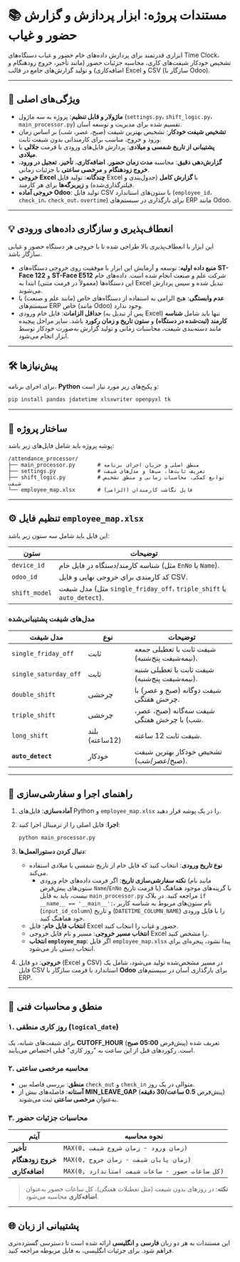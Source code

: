 # 📚 مستندات پروژه: ابزار پردازش و گزارش حضور و غیاب

ابزاری قدرتمند برای پردازش داده‌های خام حضور و غیاب دستگاه‌های Time Clock، تشخیص خودکار شیفت‌های کاری، محاسبه جزئیات حضور (مانند تأخیر، خروج زودهنگام و اضافه‌کاری) و تولید گزارش‌های جامع در قالب Excel و CSV (سازگار با Odoo).

---

## 🎯 ویژگی‌های اصلی

- **ماژولار و قابل تنظیم**: پروژه به سه ماژول (`settings.py`، `shift_logic.py`، `main_processor.py`) تقسیم شده برای مدیریت و توسعه آسان.
- **تشخیص شیفت خودکار**: تشخیص بهترین شیفت (صبح، عصر، شب) بر اساس زمان ورود و خروج، مناسب برای کارمندانی بدون شیفت ثابت.
- **پشتیبانی از تاریخ شمسی و میلادی**: پردازش فایل‌های ورودی با فرمت **جلالی** یا **میلادی**.
- **گزارش‌دهی دقیق**: محاسبه **مدت زمان حضور**، **اضافه‌کاری**، **تأخیر**، **تعجیل در ورود**، **خروج زودهنگام** و **مرخصی ساعتی** با جزئیات زمانی.
- **خروجی Excel چندگانه**: تولید فایل Excel با **گزارش کامل** (جدول‌بندی و فیلترگذاری‌شده) و **زیربرگه‌ها** برای هر کارمند.
- **خروجی آماده Odoo**: تولید فایل CSV با ستون‌های استاندارد (`employee_id`، `check_in`، `check_out`، `overtime`) برای بارگذاری در سیستم‌های ERP مانند Odoo.

---

## 💡 انعطاف‌پذیری و سازگاری داده‌های ورودی

این ابزار با انعطاف‌پذیری بالا طراحی شده تا با خروجی هر دستگاه حضور و غیابی سازگار باشد.

- **منبع داده اولیه**: توسعه و آزمایش این ابزار با موفقیت روی خروجی دستگاه‌های **ST-Face 122** و **ST-Face E512** شرکت علم و صنعت انجام شده است. داده‌های خام این دستگاه‌ها (معمولاً در فرمت متنی) ابتدا به Excel تبدیل شده و سپس پردازش می‌شوند.
- **عدم وابستگی**: هیچ الزامی به استفاده از دستگاه‌های خاص (مانند علم و صنعت) یا سیستم‌های ERP خاص (مانند Odoo) وجود ندارد.
- **حداقل الزامات**: فایل خام ورودی (پس از تبدیل به Excel) تنها باید شامل **شناسه کارمند (ثبت‌شده در دستگاه)** و **ستون تاریخ و زمان رکورد** باشد. سایر مراحل پیچیده مانند دسته‌بندی شیفت، محاسبات زمانی و تولید گزارش به‌صورت خودکار توسط ابزار انجام می‌شود.

---

## 🛠️ پیش‌نیازها

برای اجرای برنامه، **Python** و پکیج‌های زیر مورد نیاز است:

```bash
pip install pandas jdatetime xlsxwriter openpyxl tk
```

---

## 📂 ساختار پروژه

پوشه پروژه باید شامل فایل‌های زیر باشد:

```
/attendance_processor/
├── main_processor.py       # منطق اصلی و جریان اجرای برنامه
├── settings.py             # تعریف ثابت‌ها، مپ‌ها و مدل‌های شیفت
├── shift_logic.py          # توابع کمکی، محاسبات زمانی و منطق تشخیص شیفت
└── employee_map.xlsx       # فایل نگاشت کارمندان (الزامی)
```

---

## ⚙️ تنظیم فایل `employee_map.xlsx`

این فایل باید شامل سه ستون زیر باشد:

| ستون            | توضیحات                                      |
|------------------|---------------------------------------------|
| `device_id`      | شناسه کارمند/دستگاه در فایل خام (مثل `EnNo` یا `Name`). |
| `odoo_id`        | کد کارمندی برای خروجی نهایی و فایل CSV.     |
| `shift_model`    | مدل شیفت (مثل `single_friday_off`، `triple_shift` یا `auto_detect`). |

### مدل‌های شیفت پشتیبانی‌شده

| مدل شیفت            | نوع          | توضیحات                                      |
|---------------------|--------------|---------------------------------------------|
| `single_friday_off` | ثابت         | شیفت ثابت با تعطیلی جمعه (نیمه‌شیفت پنج‌شنبه). |
| `single_saturday_off` | ثابت       | شیفت ثابت با تعطیلی شنبه (نیمه‌شیفت پنج‌شنبه). |
| `double_shift`      | چرخشی       | شیفت دوگانه (صبح و عصر) با چرخش هفتگی.      |
| `triple_shift`      | چرخشی       | شیفت سه‌گانه (صبح، عصر، شب) با چرخش هفتگی.  |
| `long_shift`        | بلند (12ساعته) | شیفت ثابت 12 ساعته.                      |
| **`auto_detect`**   | خودکار       | تشخیص خودکار بهترین شیفت (صبح/عصر/شب).      |

---

## 🚀 راهنمای اجرا و سفارشی‌سازی

1. **آماده‌سازی**: فایل‌های Python و `employee_map.xlsx` را در یک پوشه قرار دهید.
2. **اجرا**: فایل اصلی را از ترمینال اجرا کنید:

   ```bash
   python main_processor.py
   ```

3. **دنبال کردن دستورالعمل‌ها**:
   - **نوع تاریخ ورودی**: انتخاب کنید که فایل خام از تاریخ شمسی یا میلادی استفاده می‌کند.
     - **نکته سفارشی‌سازی تاریخ**: اگر فرمت داده‌های خام ورودی (مانند نام ستون‌های پیش‌فرض `Name`/`EnNo` یا فرمت تاریخ) با گزینه‌های موجود هماهنگ نیست، باید به فایل `main_processor.py` مراجعه کنید. در بلاک `if __name__ == '__main__':`، نام ستون‌های مربوط به شناسه کاربر (`input_id_column`) و تاریخ (`DATETIME_COLUMN_NAME`) را با فایل ورودی خود هماهنگ کنید.
   - **انتخاب فایل خام**: فایل Excel حضور و غیاب را انتخاب کنید.
   - **انتخاب مسیر خروجی**: مسیر و نام فایل خروجی Excel را مشخص کنید.
   - **انتخاب `employee_map`**: اگر فایل `employee_map.xlsx` پیدا نشود، پنجره‌ای برای انتخاب دستی باز می‌شود.
4. **خروجی**: دو فایل (Excel و CSV) در مسیر مشخص‌شده تولید می‌شود، شامل یک فایل CSV استاندارد با فرمت سازگار با **Odoo** برای بارگذاری آسان در سیستم‌های ERP.

---

## 🔧 منطق و محاسبات فنی

### ۱. روز کاری منطقی (`logical_date`)
برای شیفت‌های شبانه، یک **CUTOFF_HOUR** (پیش‌فرض **05:00 صبح**) تعریف شده است. رکوردهای قبل از این ساعت به "روز کاری" قبلی اختصاص می‌یابند.

### ۲. محاسبه مرخصی ساعتی
- **منطق**: بررسی فاصله بین `check_out` و `check_in` متوالی در یک روز.
- **آستانه**: فاصله‌های بیش از **MIN_LEAVE_GAP** (پیش‌فرض **0.5 ساعت/30 دقیقه**) به‌عنوان **مرخصی ساعتی** ثبت می‌شوند.

### ۳. محاسبات جزئیات حضور
| آیتم              | نحوه محاسبه                              |
|-------------------|------------------------------------------|
| **تأخیر**        | `MAX(0, زمان ورود - زمان شروع شیفت)`     |
| **خروج زودهنگام** | `MAX(0, زمان پایان شیفت - زمان خروج)`   |
| **اضافه‌کاری**   | `MAX(0, کل ساعات حضور - ساعات شیفت استاندارد)` |

> **نکته**: در روزهای بدون شیفت (مثل تعطیلات هفتگی)، کل ساعات حضور به‌عنوان **اضافه‌کاری** محاسبه می‌شود.

---

## 🌐 پشتیبانی از زبان
این مستندات به هر دو زبان **فارسی** و **انگلیسی** ارائه شده است تا دسترسی گسترده‌تری فراهم شود. برای جزئیات انگلیسی، به فایل مربوطه مراجعه کنید.